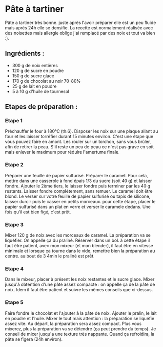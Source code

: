 # Pâte à tartiner
Pâte a tartiner très bonne. juste après l'avoir préparer elle est un peu fluide mais après 24h elle se densifie. La recette est normalement réalisée avec des noisettes mais allergie oblige j'ai remplacé par des noix et tout va bien :). 
## Ingrédients : 

- 300 g de noix entières
- 120 g de sucre en poudre
- 150 g de sucre glace
- 170 g de chocolat au noir 70-80%
- 25 g de lait en poudre
- 5 à 10 g d'huile de tournesol

## Etapes de préparation : 

### Etape 1
Préchauffer le four à 180°C (th.6). Disposer les noix sur une plaque allant au four et les laisser torréfier durant 15 minutes environ. C'est une étape que vous pouvez faire en amont. Les rouler sur un torchon, sans vous brûler, afin de retirer la peau. S'il reste un peu de peau ce n'est pas grave en soit mais enlever le maximum pour réduire l'amertume finale.

### Etape 2
Préparer une feuille de papier sulfurisé. Préparer le caramel. Pour cela, mettre dans une casserole à fond épais 1/3 du sucre (soit 40 g) et laisser fondre. Ajouter le 2ème tiers, le laisser fondre puis terminer par les 40 g restants. Laisser fondre complètement, sans remuer. Le caramel doit être blond. Le verser sur votre feuille de papier sulfurisé ou tapis de silicone, laisser durcir puis le casser en petits morceaux. pour cette étape, placer le papier sulfurisé dans un plat en verre et verser le caramele dedans. Une fois qu'il est bien figé, c'est prêt. 

### Etape 3
Mixer 120 g de noix avec les morceaux de caramel. La préparation va se liquéfier. On appelle ça du praliné. Réserver dans un bol. à cette étape il faut être patient, avec mon mixeur (et mon blender), il faut être en vitesse minimale et lorsque ça tourne dans le vide, remettre bien la préparation au centre. au bout de 3 4min le praliné est prêt.  

### Etape 4 
Dans le mixeur, placer à présent les noix restantes et le sucre glace. Mixer jusqu'à obtention d'une pâte assez compacte : on appelle ça de la pâte de noix. Idem il faut être patient et suivre les mêmes conseils que ci-dessus. 

### Etape 5
Faire fondre le chocolat et l'ajouter à la pâte de noix. Ajouter le pralin, le lait en poudre et l'huile. Mixer le tout mais attention : la préparation se liquéfie assez vite. Au départ, la préparation sera assez compact. Plus vous mixerez, plus la préparation va se détendre (ça peut prendre du temps). Je conseil de mixer jusqu'a une texture très nappante. Quand ça refroidira, la pâte se figera (24h environ). 